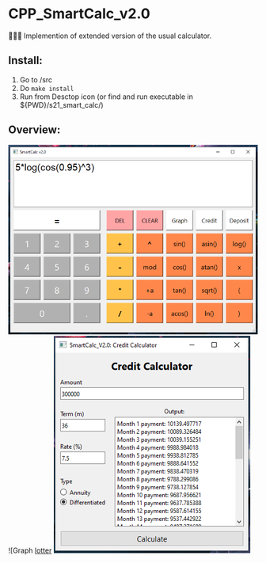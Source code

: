 # CPP_SmartCalc_v2.0
🧮➕➖ Implemention of extended version of the usual calculator.

## Install:
1. Go to /src
2. Do ```make install```
3. Run from Desctop icon (or find and run executable in ${PWD}/s21_smart_calc/)

## Overview:

![Default calculator](img/1.png)
![Graph [lotter](img/2.png)
![Credit calculator](img/3.png)

